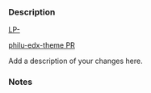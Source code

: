 ### Description

[LP-](https://philanthropyu.atlassian.net/browse/LP-)

[philu-edx-theme PR](https://github.com/philanthropy-u/philu-edx-theme/pull/###)

Add a description of your changes here.

### Notes
